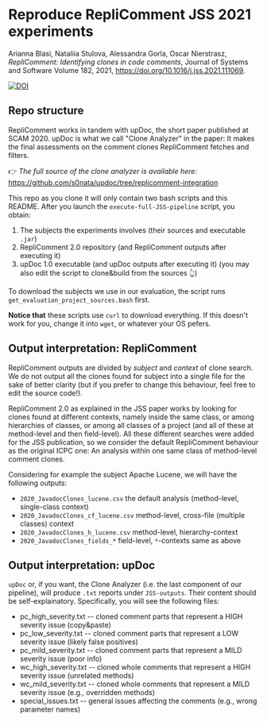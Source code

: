 # Reproduce RepliComment JSS 2021 experiments

Arianna Blasi, Nataliia Stulova, Alessandra Gorla, Oscar Nierstrasz, _RepliComment: Identifying clones in code comments_,
Journal of Systems and Software Volume 182, 2021, https://doi.org/10.1016/j.jss.2021.111069.

<a href="https://zenodo.org/badge/latestdoi/492555053"><img src="https://zenodo.org/badge/492555053.svg" alt="DOI"></a>

## Repo structure
RepliComment works in tandem with upDoc, the short paper published at SCAM 2020. upDoc is what we call
"Clone Analyzer" in the paper: It makes the final assessments on the comment clones RepliComment fetches and filters.

👉 _The full source of the clone analyzer is available here:_ https://github.com/s0nata/updoc/tree/replicomment-integration

This repo as you clone it will only contain two bash scripts and this README. After you launch the `execute-full-JSS-pipeline` script, you obtain:
1. The subjects the experiments involves (their sources and executable `.jar`)
2. RepliComment 2.0 repository (and RepliComment outputs after executing it)
3. upDoc  1.0 executable (and upDoc outputs after executing it) (you may also edit the script to clone&build from the sources 👆)

To download the subjects we use in our evaluation, the script runs `get_evaluation_project_sources.bash` first. 

**Notice that** these scripts use `curl` to download everything. If this doesn't work for you, change it into `wget`, or whatever your OS pefers.


## Output interpretation: RepliComment
RepliComment outputs are divided by _subject_ and _context_ of clone search. We do not output all the clones found for subject into a single file for the sake of better clarity (but if you prefer to change this behaviour, feel free to edit the source code!).

RepliComment 2.0 as explained in the JSS paper works by looking for clones found at different contexts, namely inside the same class, or among hierarchies of classes, or among all classes of a project (and all of these at method-level and then field-level). All these different searches were added for the JSS publication, so we consider the default RepliComment behaviour as the original ICPC one: An analysis within one same class of method-level comment clones. 

Considering for example the subject Apache Lucene, we will have the following outputs:
- `2020_JavadocClones_lucene.csv` the default analysis (method-level, single-class context)
- `2020_JavadocClones_cf_lucene.csv` method-level, cross-file (multiple classes) context
- `2020_JavadocClones_h_lucene.csv` method-level, hierarchy-context
- `2020_JavadocClones_fields_*` field-level, `*`-contexts same as above

## Output interpretation: upDoc

`upDoc` or, if you want, the Clone Analyzer (i.e. the last component of our pipeline), will produce `.txt` reports under `JSS-outputs`. Their content should be self-explainatory. Specifically, you will see the following files:
* pc_high_severity.txt -- cloned comment parts that represent a HIGH severity issue (copy&paste)
* pc_low_severity.txt  -- cloned comment parts that represent a LOW severity issue (likely false positives)
* pc_mild_severity.txt -- cloned comment parts that represent a MILD severity issue (poor info)
* wc_high_severity.txt -- cloned whole comments that represent a HIGH severity issue (unrelated methods)
* wc_mild_severity.txt -- cloned whole comments that represent a MILD severity issue (e.g., overridden methods)
* special_issues.txt   -- general issues affecting the comments (e.g., wrong parameter names)
